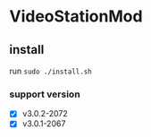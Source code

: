 # VideoStationMod

## install

run `sudo ./install.sh`

### support version

- [x] v3.0.2-2072
- [x] v3.0.1-2067

